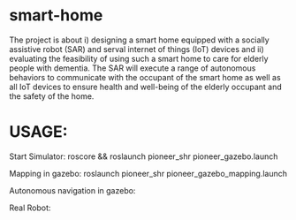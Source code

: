# smart-home

The project is about i) designing a smart home equipped with a socially assistive robot (SAR) and serval
internet of things (IoT) devices and ii) evaluating the feasibility of using such a smart home to care for
elderly people with dementia. The SAR will execute a range of autonomous behaviors to communicate
with the occupant of the smart home as well as all IoT devices to ensure health and well-being of the
elderly occupant and the safety of the home. 

# USAGE:
Start Simulator:
roscore && roslaunch pioneer_shr pioneer_gazebo.launch

Mapping in gazebo:
roslaunch pioneer_shr pioneer_gazebo_mapping.launch

Autonomous navigation in gazebo:

Real Robot:

